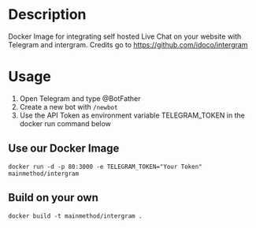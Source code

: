 # Description
Docker Image for integrating self hosted Live Chat on your website with Telegram and intergram. Credits go to https://github.com/idoco/intergram

# Usage

1. Open Telegram and type @BotFather
2. Create a new bot with `/newbot`
3. Use the API Token as environment variable TELEGRAM_TOKEN in the docker run command below

## Use our Docker Image
`docker run -d -p 80:3000 -e TELEGRAM_TOKEN="Your Token" mainmethod/intergram`

## Build on your own
`docker build -t mainmethod/intergram .`
